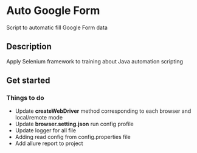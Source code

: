 # Auto Google Form

Script to automatic fill Google Form data

## Description

Apply Selenium framework to training about Java automation scripting

## Get started

### Things to do

- Update **createWebDriver** method corresponding to each browser and local/remote mode 
- Update **browser.setting.json** run config profile
- Update logger for all file
- Adding read config from config.properties file
- Add allure report to project